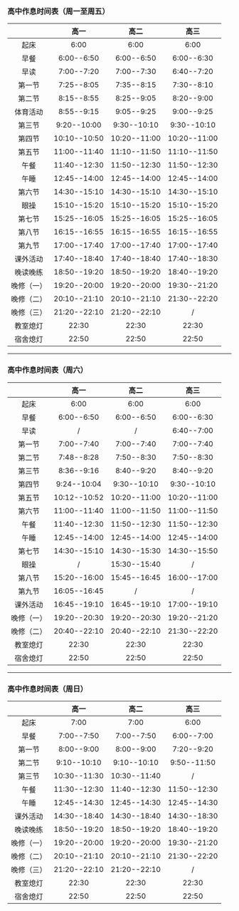 ### 高中作息时间表（周一至周五）

|            |     高一     |     高二     |     高三     |
| :--------: | :----------: | :----------: | :----------: |
|    起床    |     6:00     |     6:00     |     6:00     |
|    早餐    |  6:00--6:50  |  6:00--6:50  |  6:00--6:30  |
|    早读    |  7:00--7:20  |  7:00--7:30  |  6:40--7:20  |
|   第一节   |  7:25--8:05  |  7:35--8:15  |  7:30--8:10  |
|   第二节   |  8:15--8:55  |  8:25--9:05  |  8:20--9:00  |
|  体育活动  |  8:55--9:15  |  9:05--9:25  |  9:00--9:25  |
|   第三节   | 9:20--10:00  | 9:30--10:10  | 9:30--10:10  |
|   第四节   | 10:10--10:50 | 10:20--11:00 | 10:20--11:00 |
|   第五节   | 11:00--11:40 | 11:10--11:50 | 11:10--11:50 |
|    午餐    | 11:40--12:30 | 11:50--12:30 | 11:50--12:30 |
|    午睡    | 12:45--14:00 | 12:45--14:00 | 12:45--14:00 |
|   第六节   | 14:30--15:10 | 14:30--15:10 | 14:30--15:10 |
|    眼操    | 15:10--15:20 | 15:10--15:20 | 15:10--15:20 |
|   第七节   | 15:25--16:05 | 15:25--16:05 | 15:25--16:05 |
|   第八节   | 16:15--16:55 | 16:15--16:55 | 16:15--16:55 |
|   第九节   | 17:00--17:40 | 17:00--17:40 | 17:00--17:40 |
|  课外活动  | 17:40--18:40 | 17:40--18:40 | 17:40--18:30 |
|  晚读晚练  | 18:50--19:20 | 18:50--19:20 | 18:40--19:20 |
| 晚修（一） | 19:20--20:00 | 19:20--20:00 | 19:30--21:20 |
| 晚修（二） | 20:10--21:10 | 20:10--21:10 | 21:30--22:20 |
| 晚修（三） | 21:20--22:10 | 21:20--22:10 |      /       |
|  教室熄灯  |    22:30     |    22:30     |    22:30     |
|  宿舍熄灯  |    22:50     |    22:50     |    22:50     |

------

### 高中作息时间表（周六）

|            |     高一     |     高二     |     高三     |
| :--------: | :----------: | :----------: | :----------: |
|    起床    |     6:00     |     6:00     |     6:00     |
|    早餐    |  6:00--6:50  |  6:00--6:50  |  6:00--6:30  |
|    早读    |      /       |      /       |  6:40--7:00  |
|   第一节   |  7:00--7:40  |  7:00--7:40  |  7:00--7:40  |
|   第二节   |  7:48--8:28  |  7:50--8:30  |  7:50--8:30  |
|   第三节   |  8:36--9:16  |  8:40--9:20  |  8:40--9:20  |
|   第四节   | 9:24--10:04  | 9:30--10:10  | 9:30--10:10  |
|   第五节   | 10:12--10:52 | 10:20--11:00 | 10:20--11:00 |
|   第六节   | 11:00--11:40 | 11:00--11:50 | 11:00--11:50 |
|    午餐    | 11:40--12:30 | 11:50--12:30 | 11:50--12:30 |
|    午睡    | 12:45--14:00 | 12:45--14:00 | 12:45--14:00 |
|   第七节   | 14:30--15:10 | 14:30--15:30 | 14:30--15:50 |
|    眼操    |      /       | 15:30--15:40 |      /       |
|   第八节   | 15:20--16:00 | 15:45--16:45 | 16:00--17:00 |
|   第九节   | 16:05--16:45 |      /       |      /       |
|  课外活动  | 16:45--19:10 | 16:45--19:10 | 17:00--19:10 |
| 晚修（一） | 19:20--20:30 | 19:20--20:30 | 19:20--21:20 |
| 晚修（二） | 20:40--22:10 | 20:40--22:10 | 21:30--22:20 |
|  教室熄灯  |    22:30     |    22:30     |    22:30     |
|  宿舍熄灯  |    22:50     |    22:50     |    22:50     |

------

### 高中作息时间表（周日）

|            |     高一     |     高二     |     高三     |
| :--------: | :----------: | :----------: | :----------: |
|    起床    |     7:00     |     7:00     |     6:00     |
|    早餐    |  7:00--7:50  |  7:00--7:50  |  6:00--7:00  |
|   第一节   |  8:00--9:00  |  8:00--9:00  |  7:20--9:20  |
|   第二节   | 9:10--10:10  | 9:10--10:10  | 9:50--11:50  |
|   第三节   | 10:30--11:30 | 10:30--11:40 |      /       |
|    午餐    | 11:30--12:30 | 11:40--12:30 | 11:50--12:30 |
|    午睡    | 12:45--14:30 | 12:45--14:30 | 12:45--14:30 |
|  课外活动  | 14:30--18:40 | 14:30--18:40 | 14:30--18:30 |
|  晚读晚练  | 18:50--19:20 | 18:50--19:20 | 18:40--19:20 |
| 晚修（一） | 19:20--20:00 | 19:20--20:00 | 19:30--21:20 |
| 晚修（二） | 20:10--21:10 | 20:10--21:10 | 21:30--22:20 |
| 晚修（三） | 21:20--22:10 | 21:20--22:10 |      /       |
|  教室熄灯  |    22:30     |    22:30     |    22:30     |
|  宿舍熄灯  |    22:50     |    22:50     |    22:50     |

